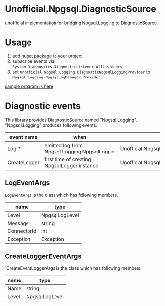 # Unofficial.Npgsql.DiagnosticSource

unofficial implementation for bridging [Npgsql.Logging](https://www.npgsql.org/doc/logging.html) to DiagnosticSource

# Usage

1. add [nuget package](https://www.nuget.org/packages/Unofficial.Npgsql.DiagnosticSource/) to your project.
2. subscribe events via `System.Diagnostics.DiagnosticListener.AllListeners`
3. set `Unofficial.Npgsql.Logging.DiagnosticNpgsqlLoggingProvider` to `Npgsql.Logging.NpgsqlLogManager.Provider`.

[sample program is here](https://github.com/itn3000/Unofficial.Npgsql.DiagnosticSource/tree/master/example)

# Diagnostic events

This library provides [DiagnosticSource](https://github.com/dotnet/runtime/blob/e05718a2f810481cec6d2768aead9ba4580e3ddb/src/libraries/System.Diagnostics.DiagnosticSource/src/DiagnosticSourceUsersGuide.md) named "Npgsql.Logging".
"Npgsql.Logging" produces following events.

|event name|when|argument type|
|----------|----|-------------|
|Log.*|emitted log from Npgsql.Logging.NpgsqlLogger|Unofficial.Npgsql.Logging.LogEventArgs|
|CreateLogger|first time of creating NpgsqlLogger instance|Unofficial.Npgsql.Logging.CreateLoggerEventArgs|

## LogEventArgs

`LogEventArgs` is the class which has following members.

|name|type|
|----|----|
|Level|NpgsqlLogLevel|
|Message|string|
|ConnectorId|int|
|Exception|Exception|

## CreateLoggerEventArgs

`CreateEventLoggerArgs is the class which has following members.

|name|type|
|----|----|
|Name|string|
|Level|NpgsqlLogLevel|
